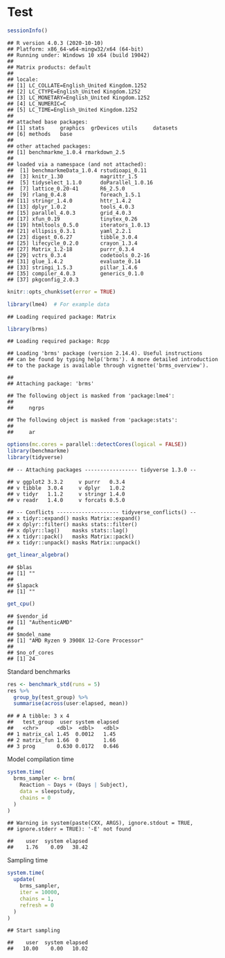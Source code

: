 Test
================

``` r
sessionInfo()
```

    ## R version 4.0.3 (2020-10-10)
    ## Platform: x86_64-w64-mingw32/x64 (64-bit)
    ## Running under: Windows 10 x64 (build 19042)
    ## 
    ## Matrix products: default
    ## 
    ## locale:
    ## [1] LC_COLLATE=English_United Kingdom.1252 
    ## [2] LC_CTYPE=English_United Kingdom.1252   
    ## [3] LC_MONETARY=English_United Kingdom.1252
    ## [4] LC_NUMERIC=C                           
    ## [5] LC_TIME=English_United Kingdom.1252    
    ## 
    ## attached base packages:
    ## [1] stats     graphics  grDevices utils     datasets 
    ## [6] methods   base     
    ## 
    ## other attached packages:
    ## [1] benchmarkme_1.0.4 rmarkdown_2.5    
    ## 
    ## loaded via a namespace (and not attached):
    ##  [1] benchmarkmeData_1.0.4 rstudioapi_0.11      
    ##  [3] knitr_1.30            magrittr_1.5         
    ##  [5] tidyselect_1.1.0      doParallel_1.0.16    
    ##  [7] lattice_0.20-41       R6_2.5.0             
    ##  [9] rlang_0.4.8           foreach_1.5.1        
    ## [11] stringr_1.4.0         httr_1.4.2           
    ## [13] dplyr_1.0.2           tools_4.0.3          
    ## [15] parallel_4.0.3        grid_4.0.3           
    ## [17] xfun_0.19             tinytex_0.26         
    ## [19] htmltools_0.5.0       iterators_1.0.13     
    ## [21] ellipsis_0.3.1        yaml_2.2.1           
    ## [23] digest_0.6.27         tibble_3.0.4         
    ## [25] lifecycle_0.2.0       crayon_1.3.4         
    ## [27] Matrix_1.2-18         purrr_0.3.4          
    ## [29] vctrs_0.3.4           codetools_0.2-16     
    ## [31] glue_1.4.2            evaluate_0.14        
    ## [33] stringi_1.5.3         pillar_1.4.6         
    ## [35] compiler_4.0.3        generics_0.1.0       
    ## [37] pkgconfig_2.0.3

``` r
knitr::opts_chunk$set(error = TRUE)
```

``` r
library(lme4)  # For example data
```

    ## Loading required package: Matrix

``` r
library(brms)
```

    ## Loading required package: Rcpp

    ## Loading 'brms' package (version 2.14.4). Useful instructions
    ## can be found by typing help('brms'). A more detailed introduction
    ## to the package is available through vignette('brms_overview').

    ## 
    ## Attaching package: 'brms'

    ## The following object is masked from 'package:lme4':
    ## 
    ##     ngrps

    ## The following object is masked from 'package:stats':
    ## 
    ##     ar

``` r
options(mc.cores = parallel::detectCores(logical = FALSE))
library(benchmarkme)
library(tidyverse)
```

    ## -- Attaching packages ----------------- tidyverse 1.3.0 --

    ## v ggplot2 3.3.2     v purrr   0.3.4
    ## v tibble  3.0.4     v dplyr   1.0.2
    ## v tidyr   1.1.2     v stringr 1.4.0
    ## v readr   1.4.0     v forcats 0.5.0

    ## -- Conflicts -------------------- tidyverse_conflicts() --
    ## x tidyr::expand() masks Matrix::expand()
    ## x dplyr::filter() masks stats::filter()
    ## x dplyr::lag()    masks stats::lag()
    ## x tidyr::pack()   masks Matrix::pack()
    ## x tidyr::unpack() masks Matrix::unpack()

``` r
get_linear_algebra()
```

    ## $blas
    ## [1] ""
    ## 
    ## $lapack
    ## [1] ""

``` r
get_cpu()
```

    ## $vendor_id
    ## [1] "AuthenticAMD"
    ## 
    ## $model_name
    ## [1] "AMD Ryzen 9 3900X 12-Core Processor"
    ## 
    ## $no_of_cores
    ## [1] 24

Standard benchmarks

``` r
res <- benchmark_std(runs = 5)
res %>% 
  group_by(test_group) %>% 
  summarise(across(user:elapsed, mean))
```

    ## # A tibble: 3 x 4
    ##   test_group  user system elapsed
    ##   <chr>      <dbl>  <dbl>   <dbl>
    ## 1 matrix_cal 1.45  0.0012   1.45 
    ## 2 matrix_fun 1.66  0        1.66 
    ## 3 prog       0.630 0.0172   0.646

Model compilation time

``` r
system.time(
  brms_sampler <- brm(
    Reaction ~ Days + (Days | Subject), 
    data = sleepstudy, 
    chains = 0
  )
)
```

    ## Warning in system(paste(CXX, ARGS), ignore.stdout = TRUE,
    ## ignore.stderr = TRUE): '-E' not found

    ##    user  system elapsed 
    ##    1.76    0.09   38.42

Sampling time

``` r
system.time(
  update(
    brms_sampler, 
    iter = 10000, 
    chains = 1, 
    refresh = 0
  )
)
```

    ## Start sampling

    ##    user  system elapsed 
    ##   10.00    0.00   10.02
